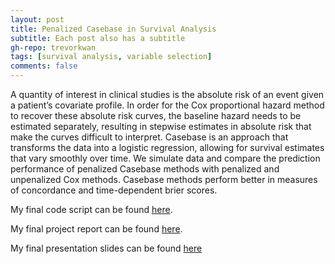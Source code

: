 ```yaml
---
layout: post
title: Penalized Casebase in Survival Analysis
subtitle: Each post also has a subtitle
gh-repo: trevorkwan
tags: [survival analysis, variable selection]
comments: false
---
```


A quantity of interest in clinical studies is the absolute risk of an event given a patient’s covariate profile. In order for the Cox proportional hazard method to recover these absolute risk curves, the baseline hazard needs to be estimated separately, resulting in stepwise estimates in absolute risk that make the curves difficult to interpret. Casebase is an approach that transforms the data into a logistic regression, allowing for survival estimates that vary smoothly over time. We simulate data and compare the prediction performance of penalized Casebase methods with penalized and unpenalized Cox methods. Casebase methods perform better in measures of concordance and time-dependent brier scores.

My final code script can be found [here](https://github.com/trevorkwan/Penalized-Casebase-in-Survival-Analysis-MSc-Project-/blob/main/R/final_code_casebase_sim_study.Rmd).

My final project report can be found [here](https://github.com/trevorkwan/Penalized-Casebase-in-Survival-Analysis-MSc-Project-/blob/main/reports/Final_MSc_Final_Project_Report_Trevor.pdf).

My final presentation slides can be found [here](https://github.com/trevorkwan/Penalized-Casebase-in-Survival-Analysis-MSc-Project-/blob/main/presentations/Final_MSc_Final_Presentation_Trevor.pdf)
